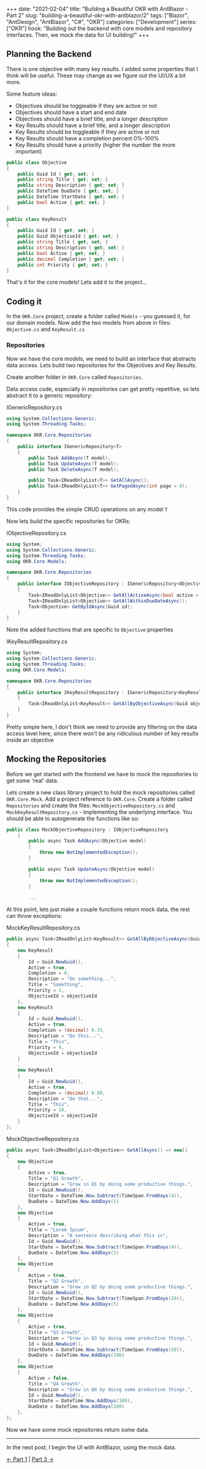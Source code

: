+++ 
date: "2021-02-04"
title: "Building a Beautiful OKR with AntBlazor - Part 2"
slug: "building-a-beautiful-okr-with-antblazor/2"
tags: ["Blazor", "AntDesign", "AntBlazor", "C#", "OKR"]
categories: ["Development"]
series: ["OKR"]
hook: "Building out the backend with core models and repository interfaces. Then, we mock the data for UI building!"
+++

## Planning the Backend

There is one objective with many key results. I added some properties that I think will be useful. These may change as we figure out the UI/UX a bit more.

Some feature ideas:
* Objectives should be toggleable if they are active or not
* Objectives should have a start and end date
* Objectives should have a brief title, and a longer description
* Key Results should have a brief title, and a longer description
* Key Results should be toggleable if they are active or not
* Key Results should have a completion percent 0%-100%
* Key Results should have a priority (higher the number the more important)

```csharp
public class Objective
{
    public Guid Id { get; set; }
    public string Title { get; set; }
    public string Description { get; set; }
    public DateTime DueDate { get; set; }
    public DateTime StartDate { get; set; }
    public bool Active { get; set; }
}
```

```csharp
public class KeyResult
{
    public Guid Id { get; set; }
    public Guid ObjectiveId { get; set; }
    public string Title { get; set; }
    public string Description { get; set; }
    public bool Active { get; set; }
    public decimal Completion { get; set; }
    public int Priority { get; set; }
}
```

That's it for the core models! Lets add it to the project...

## Coding it

In the `OKR.Core` project, create a folder called `Models` - you guessed it, for our domain models. Now add the two models from above in files: `Objective.cs` and `KeyResult.cs`

### Repositories

Now we have the core models, we need to build an interface that abstracts data access. Lets build two repositories for the Objectives and Key Results.

Create another folder in `OKR.Core` called `Repositories`.

Data access code, especially in repositories can get pretty repetitive, so lets abstract it to a generic repository:

IGenericRepository.cs
```csharp
using System.Collections.Generic;
using System.Threading.Tasks;

namespace OKR.Core.Repositories
{
    public interface IGenericRepository<T>
    {
        public Task AddAsync(T model);
        public Task UpdateAsync(T model);
        public Task DeleteAsync(T model);

        public Task<IReadOnlyList<T>> GetAllAsync();
        public Task<IReadOnlyList<T>> GetPagedAsync(int page = 0);
    }
}
```

This code provides the simple CRUD operations on any model `T`

Now lets build the specific repositories for OKRs:

IObjectiveRepository.cs
```csharp
using System;
using System.Collections.Generic;
using System.Threading.Tasks;
using OKR.Core.Models;

namespace OKR.Core.Repositories
{
    public interface IObjectiveRepository : IGenericRepository<Objective>
    {
        Task<IReadOnlyList<Objective>> GetAllActiveAsync(bool active = true);
        Task<IReadOnlyList<Objective>> GetAllWithinDueDateAsync();
        Task<Objective> GetByIdAsync(Guid id);
    }
}
```

Note the added functions that are specific to `Objective` properties

IKeyResultRepository.cs
```csharp
using System;
using System.Collections.Generic;
using System.Threading.Tasks;
using OKR.Core.Models;

namespace OKR.Core.Repositories
{
    public interface IKeyResultRepository : IGenericRepository<KeyResult>
    {
        Task<IReadOnlyList<KeyResult>> GetAllByObjectiveAsync(Guid objectiveId);
    }
}
```

Pretty simple here, I don't think we need to provide any filtering on the data access level here, since there won't be any ridiculous number of key results inside an objective

## Mocking the Repositories

Before we get started with the frontend we have to mock the repositories to get some 'real' data.

Lets create a new class library project to hold the mock repositories called `OKR.Core.Mock`. Add a project reference to `OKR.Core`. Create a folder called `Repositories` and create the files: `MockObjectiveRepository.cs` and `MockKeyResultRepository.cs` - implementing the underlying interface. You should be able to autogenerate the functions like so:

```csharp
public class MockObjectiveRepository : IObjectiveRepository
    {
        public async Task AddAsync(Objective model)
        {
            throw new NotImplementedException();
        }

        public async Task UpdateAsync(Objective model)
        {
            throw new NotImplementedException();
        }
        
        ...
```

At this point, lets just make a couple functions return mock data, the rest can throw exceptions:

MockKeyResultRepository.cs
```csharp
public async Task<IReadOnlyList<KeyResult>> GetAllByObjectiveAsync(Guid objectiveId) => new[]
{
    new KeyResult
    {
        Id = Guid.NewGuid(),
        Active = true,
        Completion = 0,
        Description = "Do something...",
        Title = "Something",
        Priority = 1,
        ObjectiveId = objectiveId
    },
    new KeyResult
    {
        Id = Guid.NewGuid(),
        Active = true,
        Completion = (decimal) 0.35,
        Description = "Do this...",
        Title = "This",
        Priority = 4,
        ObjectiveId = objectiveId
    }
    ,
    new KeyResult
    {
        Id = Guid.NewGuid(),
        Active = true,
        Completion = (decimal) 0.80,
        Description = "Do that...",
        Title = "This",
        Priority = 10,
        ObjectiveId = objectiveId
    }
};
```

MockObjectiveRepository.cs
```csharp
public async Task<IReadOnlyList<Objective>> GetAllAsync() => new[]
{
    new Objective
    {
        Active = true,
        Title = "Q1 Growth",
        Description = "Grow in Q1 by doing some productive things.",
        Id = Guid.NewGuid(),
        StartDate = DateTime.Now.Subtract(TimeSpan.FromDays(4)),
        DueDate = DateTime.Now.AddDays(5)
    },
    new Objective
    {
        Active = true,
        Title = "Lorem Ipsum",
        Description = "A sentence describing what this is",
        Id = Guid.NewGuid(),
        StartDate = DateTime.Now.Subtract(TimeSpan.FromDays(4)),
        DueDate = DateTime.Now.AddDays(5)
    },
    new Objective
    {
        Active = true,
        Title = "Q2 Growth",
        Description = "Grow in Q2 by doing some productive things.",
        Id = Guid.NewGuid(),
        StartDate = DateTime.Now.Subtract(TimeSpan.FromDays(20)),
        DueDate = DateTime.Now.AddDays(5)
    },
    new Objective
    {
        Active = true,
        Title = "Q3 Growth",
        Description = "Grow in Q3 by doing some productive things.",
        Id = Guid.NewGuid(),
        StartDate = DateTime.Now.Subtract(TimeSpan.FromDays(50)),
        DueDate = DateTime.Now.AddDays(100)
    },
    new Objective
    {
        Active = false,
        Title = "Q4 Growth",
        Description = "Grow in Q4 by doing some productive things.",
        Id = Guid.NewGuid(),
        StartDate = DateTime.Now.AddDays(100),
        DueDate = DateTime.Now.AddDays(200)
    },
};
```

Now we have some mock repositories return *some* data.

---

In the next post, I begin the UI with AntBlazor, using the mock data.

[← Part 1](https://lukeparker.dev/posts/building-a-beautiful-okr-with-antblazor/1) | [Part 3 →](https://lukeparker.dev/posts/building-a-beautiful-okr-with-antblazor/3)